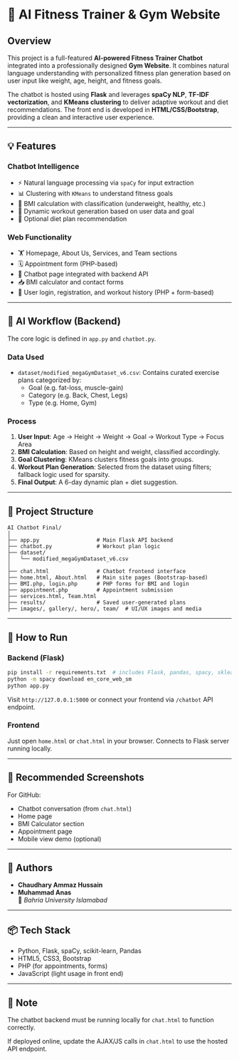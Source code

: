 
# 🧠 AI Fitness Trainer & Gym Website

## Overview

This project is a full-featured **AI-powered Fitness Trainer Chatbot** integrated into a professionally designed **Gym Website**. It combines natural language understanding with personalized fitness plan generation based on user input like weight, age, height, and fitness goals.

The chatbot is hosted using **Flask** and leverages **spaCy NLP**, **TF-IDF vectorization**, and **KMeans clustering** to deliver adaptive workout and diet recommendations. The front end is developed in **HTML/CSS/Bootstrap**, providing a clean and interactive user experience.

---

## 💡 Features

### Chatbot Intelligence
- ⚡ Natural language processing via `spaCy` for input extraction
- 📊 Clustering with `KMeans` to understand fitness goals
- 🧮 BMI calculation with classification (underweight, healthy, etc.)
- 🧠 Dynamic workout generation based on user data and goal
- 🥗 Optional diet plan recommendation

### Web Functionality
- 🏋️ Homepage, About Us, Services, and Team sections
- 🗓️ Appointment form (PHP-based)
- 💬 Chatbot page integrated with backend API
- 📥 BMI calculator and contact forms
- 👤 User login, registration, and workout history (PHP + form-based)

---

## 🧠 AI Workflow (Backend)

The core logic is defined in `app.py` and `chatbot.py`.

### Data Used
- `dataset/modified_megaGymDataset_v6.csv`: Contains curated exercise plans categorized by:
  - Goal (e.g. fat-loss, muscle-gain)
  - Category (e.g. Back, Chest, Legs)
  - Type (e.g. Home, Gym)

### Process
1. **User Input**: Age → Height → Weight → Goal → Workout Type → Focus Area
2. **BMI Calculation**: Based on height and weight, classified accordingly.
3. **Goal Clustering**: KMeans clusters fitness goals into groups.
4. **Workout Plan Generation**: Selected from the dataset using filters; fallback logic used for sparsity.
5. **Final Output**: A 6-day dynamic plan + diet suggestion.

---

## 📁 Project Structure

```plaintext
AI Chatbot Final/
│
├── app.py                  # Main Flask API backend
├── chatbot.py              # Workout plan logic
├── dataset/
│   └── modified_megaGymDataset_v6.csv
│
├── chat.html               # Chatbot frontend interface
├── home.html, About.html   # Main site pages (Bootstrap-based)
├── BMI.php, login.php      # PHP forms for BMI and login
├── appointment.php         # Appointment submission
├── services.html, Team.html
├── results/                # Saved user-generated plans
├── images/, gallery/, hero/, team/  # UI/UX images and media
```

---

## 🚀 How to Run

### Backend (Flask)
```bash
pip install -r requirements.txt  # includes Flask, pandas, spacy, sklearn
python -m spacy download en_core_web_sm
python app.py
```

Visit `http://127.0.0.1:5000` or connect your frontend via `/chatbot` API endpoint.

### Frontend
Just open `home.html` or `chat.html` in your browser. Connects to Flask server running locally.

---

## 📸 Recommended Screenshots

For GitHub:
- Chatbot conversation (from `chat.html`)
- Home page
- BMI Calculator section
- Appointment page
- Mobile view demo (optional)

---

## 👥 Authors

- **Chaudhary Ammaz Hussain**  
- **Muhammad Anas**  
📍 *Bahria University Islamabad*

---

## 📦 Tech Stack

- Python, Flask, spaCy, scikit-learn, Pandas
- HTML5, CSS3, Bootstrap
- PHP (for appointments, forms)
- JavaScript (light usage in front end)

---

## 📌 Note

The chatbot backend must be running locally for `chat.html` to function correctly.

If deployed online, update the AJAX/JS calls in `chat.html` to use the hosted API endpoint.


